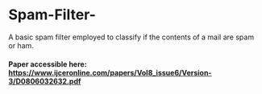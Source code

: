 # Spam-Filter-
A basic spam filter employed to classify if the contents of a mail are spam or ham.

#### Paper accessible here: https://www.ijceronline.com/papers/Vol8_issue6/Version-3/D0806032632.pdf
